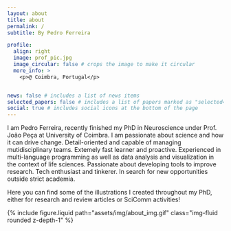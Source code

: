 ```yaml
---
layout: about
title: about
permalink: /
subtitle: By Pedro Ferreira

profile:
  align: right
  image: prof_pic.jpg
  image_circular: false # crops the image to make it circular
  more_info: >
    <p>@ Coimbra, Portugal</p>


news: false # includes a list of news items
selected_papers: false # includes a list of papers marked as "selected={true}"
social: true # includes social icons at the bottom of the page
---
```


I am Pedro Ferreira, recently finished my PhD in Neuroscience under Prof. João Peça at University of Coimbra. 
I am passionate about science and how it can drive change. 
Detail-oriented and capable of managing mutidisciplinary teams. Extemely fast learner and proactive.
Experienced in multi-language programming as well as data analysis and visualization in the
context of life sciences. Passionate about developing tools to improve research.
Tech enthusiast and tinkerer. In search for new opportunities outside strict academia.

Here you can find some of the illustrations I created throughout my PhD, either for research and review articles or SciComm activities!



<div class="row justify-content-sm-center">
    <div class="col-sm-8 mt-3 mt-md-0">
        {% include figure.liquid path="assets/img/about_img.gif"  class="img-fluid rounded z-depth-1" %}
    </div>
</div>

